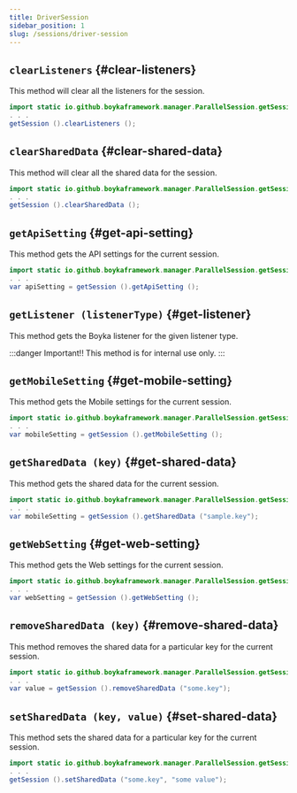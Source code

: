 ```yaml
---
title: DriverSession
sidebar_position: 1
slug: /sessions/driver-session
---
```


## `clearListeners` {#clear-listeners}

This method will clear all the listeners for the session.

```java
import static io.github.boykaframework.manager.ParallelSession.getSession;
. . .
getSession ().clearListeners ();
```

## `clearSharedData` {#clear-shared-data}

This method will clear all the shared data for the session.

```java
import static io.github.boykaframework.manager.ParallelSession.getSession;
. . .
getSession ().clearSharedData ();
```

## `getApiSetting` {#get-api-setting}

This method gets the API settings for the current session.

```java
import static io.github.boykaframework.manager.ParallelSession.getSession;
. . .
var apiSetting = getSession ().getApiSetting ();
```

## `getListener (listenerType)` {#get-listener}

This method gets the Boyka listener for the given listener type.

:::danger Important!!
This method is for internal use only.
:::

## `getMobileSetting` {#get-mobile-setting}

This method gets the Mobile settings for the current session.

```java
import static io.github.boykaframework.manager.ParallelSession.getSession;
. . .
var mobileSetting = getSession ().getMobileSetting ();
```

## `getSharedData (key)` {#get-shared-data}

This method gets the shared data for the current session.

```java
import static io.github.boykaframework.manager.ParallelSession.getSession;
. . .
var mobileSetting = getSession ().getSharedData ("sample.key");
```

## `getWebSetting` {#get-web-setting}

This method gets the Web settings for the current session.

```java
import static io.github.boykaframework.manager.ParallelSession.getSession;
. . .
var webSetting = getSession ().getWebSetting ();
```

## `removeSharedData (key)` {#remove-shared-data}

This method removes the shared data for a particular key for the current session.

```java
import static io.github.boykaframework.manager.ParallelSession.getSession;
. . .
var value = getSession ().removeSharedData ("some.key");
```

## `setSharedData (key, value)` {#set-shared-data}

This method sets the shared data for a particular key for the current session.

```java
import static io.github.boykaframework.manager.ParallelSession.getSession;
. . .
getSession ().setSharedData ("some.key", "some value");
```
